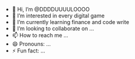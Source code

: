 - 👋 Hi, I’m @DDDDUUUULOOOO
- 👀 I’m interested in every digital game 
- 🌱 I’m currently learning finance and code write
- 💞️ I’m looking to collaborate on ...
- 📫 How to reach me ...
- 😄 Pronouns: ...
- ⚡ Fun fact: ...

<!---
DDDDUUUULOOOO/DDDDUUUULOOOO is a ✨ special ✨ repository because its `README.md` (this file) appears on your GitHub profile.
You can click the Preview link to take a look at your changes.
--->
